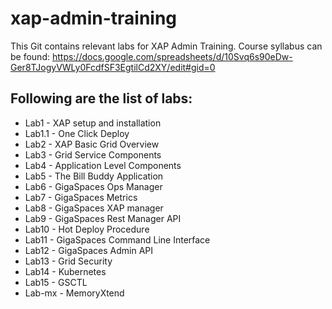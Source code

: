 # xap-admin-training

This Git contains relevant labs for XAP Admin Training.
Course syllabus can be found:
https://docs.google.com/spreadsheets/d/10Svq6s90eDw-Ger8TJogyVWLy0FcdfSF3EgtilCd2XY/edit#gid=0


## Following are the list of labs:

* Lab1 - XAP setup and installation
* Lab1.1 - One Click Deploy
* Lab2 - XAP Basic Grid Overview
* Lab3 - Grid Service Components
* Lab4 - Application Level Components
* Lab5 - The Bill Buddy Application
* Lab6 - GigaSpaces Ops Manager
* Lab7 - GigaSpaces Metrics
* Lab8 - GigaSpaces XAP manager
* Lab9 - GigaSpaces Rest Manager API
* Lab10 - Hot Deploy Procedure
* Lab11 - GigaSpaces Command Line Interface
* Lab12 - GigaSpaces Admin API
* Lab13 - Grid Security
* Lab14 - Kubernetes
* Lab15 - GSCTL
* Lab-mx - MemoryXtend
